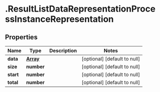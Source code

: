 # .ResultListDataRepresentationProcessInstanceRepresentation

## Properties
Name | Type | Description | Notes
------------ | ------------- | ------------- | -------------
**data** | [**Array<ProcessInstanceRepresentation>**](ProcessInstanceRepresentation.md) |  | [optional] [default to null]
**size** | **number** |  | [optional] [default to null]
**start** | **number** |  | [optional] [default to null]
**total** | **number** |  | [optional] [default to null]


